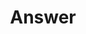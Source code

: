 ---
draft: false
title: Answer
content:
  id: answer
  name: Answer
  logo: /images/applications/documentation/answer/logo.png
  website: https://answer.dev/
  iframe_website: /website-iframe/applications/documentation/answer
  dashboardImage: /images/applications/documentation/answer/screenshot-1.png
  short_description: An open-source knowledge-based community software. You can use it quickly to build Q&A community for your products, customers, teams, and more.
  description: An open-source knowledge-based community software. You can use it to quickly build your Q&A community for product technical support, customer support, user communication, and more.
  features:
    - title: Q&A Platform
      description: Help members with questions and boost community participation. Your experts are happy to contribute, verify, upvote correct info. Your info keeping up-to-date and trusted.
    - title: Organized
      description: Use tags to organize questions and help contents into categories. They make knowledge easy to find for others. Use the search to quickly find the answer.
    - title: Integrations
      description: Configure your community with plugins and your favorite services. So that you can improve your workflow, grow your community, or make your other tools better.
    - title: Gamification
      description: We've gamified the Q&A platform with reputation and badges. So the community members and teams have fun collaborating and getting work done.
  screenshots:
    - /images/applications/documentation/answer/screenshot-1.png
    - /images/applications/documentation/answer/screenshot-2.png
---